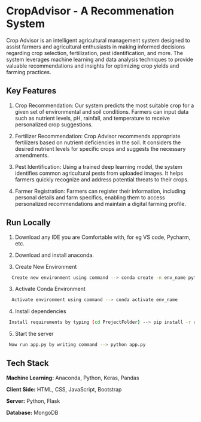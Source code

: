 
# CropAdvisor - A Recommenation System 

Crop Advisor is an intelligent agricultural management system designed to assist farmers and agricultural enthusiasts in making informed decisions regarding crop selection, fertilization, pest identification, and more. The system leverages machine learning and data analysis techniques to provide valuable recommendations and insights for optimizing crop yields and farming practices.




## Key Features

1. Crop Recommendation: 
Our system predicts the most suitable crop for a given set of environmental and soil conditions. Farmers can input data such as nutrient levels, pH, rainfall, and temperature to receive personalized crop suggestions.

2. Fertilizer Recommendation: 
Crop Advisor recommends appropriate fertilizers based on nutrient deficiencies in the soil. It considers the desired nutrient levels for specific crops and suggests the necessary amendments.

3. Pest Identification: 
Using a trained deep learning model, the system identifies common agricultural pests from uploaded images. It helps farmers quickly recognize and address potential threats to their crops.

4. Farmer Registration: 
Farmers can register their information, including personal details and farm specifics, enabling them to access personalized recommendations and maintain a digital farming profile.


## Run Locally

1. Download any IDE you are Comfortable with, for eg VS code,   Pycharm, etc.

2. Download and install anaconda.

3. Create New Environment
```bash
  Create new environment using command --> conda create -n env_name python==3.7.0
```

3. Activate Conda Environment

```bash
  Activate environment using command --> conda activate env_name
```
4. Install dependencies
```bash
 Install requirements by typing (cd ProjectFolder) --> pip install -r requirements.txt
```
5. Start the server
```bash
 Now run app.py by writing command --> python app.py
```

## Tech Stack

**Machine Learning:** Anaconda, Python, Keras, Pandas

**Client Side:** HTML, CSS, JavaScript, Bootstrap

**Server:** Python, Flask

**Database:** MongoDB

